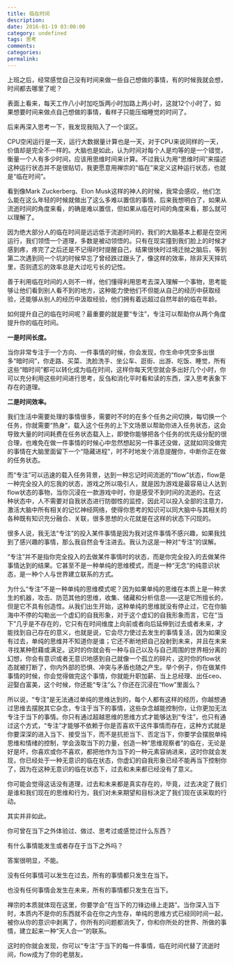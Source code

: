 ```yaml
---
title: 临在时间
description:
date: 2016-01-19 03:00:00
category: undefined
tags: 思考
comments:
categories:
permalink:
---
```



上班之后，经常感觉自己没有时间来做一些自己想做的事情，有的时候我就会想，时间都去哪里了呢？

<!--more-->

表面上看来，每天工作八小时加吃饭两小时加路上两小时，这就12个小时了，如果想要时间来做点自己想做的事情，看样子只能压缩睡觉的时间了。

后来再深入思考一下，我发现我陷入了一个误区。

CPU空闲运行是一天，运行大数据量计算也是一天，对于CPU来说同样的一天，价值却是完全不一样的。大脑也是如此，认为时间对每个人是均等的是一个错觉，衡量一个人有多少时间，应该用思维时间来计算。不过我认为用“思维时间”来描述这种运行状态并不是很贴切，我更愿意用禅宗的“临在”来定义这种运行状态，也就是“临在时间”。

看到像Mark Zuckerberg、Elon Musk这样的神人的时候，我常会感叹，他们怎么能在这么年轻的时候就做出了这么多难以置信的事情，后来我想明白了，如果从流逝时间的角度来看，的确是难以置信，但如果从临在时间的角度来看，那么就可以理解了。

因为绝大部分人的临在时间是远远低于流逝时间的，我们的大脑基本上都是在空闲运行，我们领悟一个道理，多数是被动领悟的。只有在现实撞到我们脸上的时候才感到疼，疼完了之后还是不记得时时提醒自己，结果很快时过境迁抛之脑后，等到第二次遇到同一个坑的时候早忘了曾经跌过跟头了，像这样的效率，除非天天摔坑里，否则遗忘的效率总是大过吃亏长的记性。

善于利用临在时间的人则不一样，他们懂得利用思考去深入理解一个事物，思考能够让他们看到别人看不到的地方，这种能力使他们不但能从自己的经历中获取经验，还能够从别人的经历中汲取经验，他们拥有着远超过自然年龄的临在年龄。

如何提升自己的临在时间呢？最重要的就是要“专注”，专注可以帮助你从两个角度提升你的临在时间。

**一是时间长度。**

当你非常专注于一个方向、一件事情的时候，你会发现，你生命中凭空多出很多“暗时间”，你走路、买菜、洗脸洗手、坐公车、逛街、出游、吃饭、睡觉，所有这些“暗时间”都可以转化成为临在时间，这样你每天凭空就会多出好几个小时，你可以充分利用这些时间进行思考，反刍和消化平时看和读的东西，深入思考表象下存在的道理。

**二是时间效率。**

我们生活中需要处理的事情很多，需要时不时的在多个任务之间切换，每切换一个任务，你就需要“热身”，载入这个任务的上下文场景以帮助你进入任务状态，这会导致大量的时间耗费在任务状态载入上，即使你能够把各个任务的优先级分配的很合理，也难免在做一件事情的时候心中忽然想起另一件事还没做，这就如同没做完的事情在大脑里面留下一个“隐藏进程”，时不时地发个消息提醒你，中断你正在做的任务状态。

而“专注”可以迅速的载入任务背景，达到一种忘记时间流逝的“flow”状态，flow是一种完全投入的忘我的状态，游戏之所以吸引人，就是因为游戏是最容易让人达到flow状态的事物，当你沉浸在一款游戏中时，你是感受不到时间的流逝的。在这种状态中，人不需要对自我状态进行防御性的监控，因此可以投入全部的注意力，激活大脑中所有相关的记忆神经网络，使得你思考的知识可以同大脑中与其相关的各种既有知识充分融合、关联，很多思想的火花就是在这样的状态下闪现的。

很多人说，我无法“专注”的投入某件事情是因为我对这件事情不感兴趣，如果我找到了感兴趣的事情，那么我自然会专注进去。我认为这是一种对“专注”的误解。

“专注”并不是指你完全投入的去做某件事情时的状态，而是你完全投入的去做某件事情达到的结果。它甚至不是一种单纯的思维模式，而是一种“无念”的纯意识状态，是一种个人与世界建立联系的方式。

为什么“专注”不是一种单纯的思维模式呢？因为如果单纯的思维在本质上是一种求生的机器，攻击、防范其他的思维，收集、储藏和分析信息——这是它所擅长的，但是它不具有创造性。从我们出生开始，这种单纯的思维就没有停止过，它在你脑海中不停的勾勒出一个虚幻的自我形象，对于这个虚幻的自我形象而言，它在“当下”几乎是不存在的，它只有在时间维度上向前或者向后延伸到过去或者未来，才能找到自己存在的意义，也就是说，它会尽力使过去发生的事情复活，因为如果没有过去，单纯的思维并不知道你是谁；它还不断地把自己投射到未来，并且在未来寻找某种慰藉或满足。这时的你就会有一种与自己以及与自己周围的世界相分离的幻想，你会有意识或者无意识地感到自己就像一个孤立的碎片，这时你的flow状态就被打断了，你内外部的恐惧、冲突与矛盾也随之产生。举个例子，你在做某件事情的时候，你会觉得做完这个事情，你就能升职加薪、当上总经理、出任ceo、迎娶白富美，这个时候，你还能“专注”么？你还在沉浸在“flow”里面么？

所以说，“专注”是无法通过单纯的思维达到的，每个人都有这样的经历，你越想通过思维去摆脱其它杂念，专注于当下的事情，这些杂念越能控制你，让你更加无法专注于当下的事情。你只有通过超越思维的思维方式才能够达到“专注”，也只有通过这个方式，“专注”才能够不依赖于你是否喜欢干这件事情而存在，这种方式就是你要深深的进入当下、接受当下，而不是抗拒当下、否定当下，你要学会摆脱单纯思维和情绪的控制，学会汲取当下的力量，创造一种“思维观察者”的临在，无论是好是坏，你喜欢或你不喜欢，都把他作为当下的一种元素容纳进来，这时你就会发现，你已经处于一种无意识的临在状态，你虚幻的自我形象已经不能再当下控制你了，因为在这种无意识的临在状态下，过去和未来都已经没有了意义。

你可能会觉得这话没有道理，过去和未来都是真实存在的，毕竟，过去决定了我们是谁和我们现在的思维和行为，我们对未来期望和目标决定了我们现在该采取的行动。

其实并非如此。

你可曾在当下之外体验过、做过、思考过或感觉过什么东西？

有什么事情能发生或者存在于当下之外吗？

答案很明显，不能。

没有任何事情可以发生在过去，所有的事情都只发生在当下。

也没有任何事情会发生在未来，所有的事情都只发生在当下。

禅宗的本质就体现在这里，你要学会“在当下的刀锋边缘上走路”。当你深入当下时，本质内不是你的东西就不会在你之内生存，单纯的思维方式已经同时间一起，被你从你的意识中剥离了，你所有的问题都消失了，你和你所处的世界、所做的事情，建立起来一种“天人合一”的联系。

这时的你就会发现，你可以“专注”于当下的每一件事情，临在时间代替了流逝时间，flow成为了你的老朋友。
